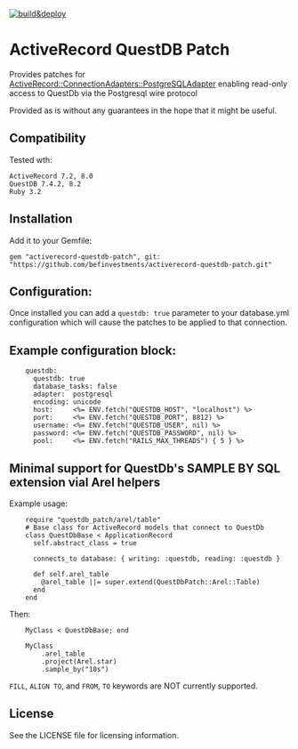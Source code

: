 [![build&deploy](https://github.com/befinvestments/activerecord-questdb-patch/actions/workflows/ruby.yml/badge.svg)](https://github.com/befinvestments/activerecord-questdb-patch/actions/workflows/ruby.yml)

# ActiveRecord QuestDB Patch

Provides patches for [ActiveRecord::ConnectionAdapters::PostgreSQLAdapter](https://github.com/rails/rails/tree/main/activerecord/lib/active_record/connection_adapters)
enabling read-only access to QuestDb via the Postgresql wire protocol

Provided as is without any guarantees in the hope that it might be useful.

## Compatibility

Tested wth:

    ActiveRecord 7.2, 8.0
    QuestDB 7.4.2, 8.2
    Ruby 3.2

## Installation

Add it to your Gemfile:

    gem "activerecord-questdb-patch", git: "https://github.com/befinvestments/activerecord-questdb-patch.git"

## Configuration:

Once installed you can add a `questdb: true` parameter to your database.yml configuration
which will cause the patches to be applied to that connection.

## Example configuration block:

```
    questdb:
      questdb: true
      database_tasks: false
      adapter:  postgresql
      encoding: unicode
      host:     <%= ENV.fetch("QUESTDB_HOST", "localhost") %>
      port:     <%= ENV.fetch("QUESTDB_PORT", 8812) %>
      username: <%= ENV.fetch("QUESTDB_USER", nil) %>
      password: <%= ENV.fetch("QUESTDB_PASSWORD", nil) %>
      pool:     <%= ENV.fetch("RAILS_MAX_THREADS") { 5 } %>
```

## Minimal support for QuestDb's SAMPLE BY SQL extension vial Arel helpers

Example usage:

```
    require "questdb_patch/arel/table"
    # Base class for ActiveRecord models that connect to QuestDb
    class QuestDbBase < ApplicationRecord
      self.abstract_class = true

      connects_to database: { writing: :questdb, reading: :questdb }

      def self.arel_table
        @arel_table ||= super.extend(QuestDbPatch::Arel::Table)
      end
    end
```

Then:

```
    MyClass < QuestDbBase; end

    MyClass
        .arel_table
        .project(Arel.star)
        .sample_by("10s")
```

`FILL`, `ALIGN TO`, and `FROM`, `TO` keywords are NOT currently supported.

## License

See the LICENSE file for licensing information.

